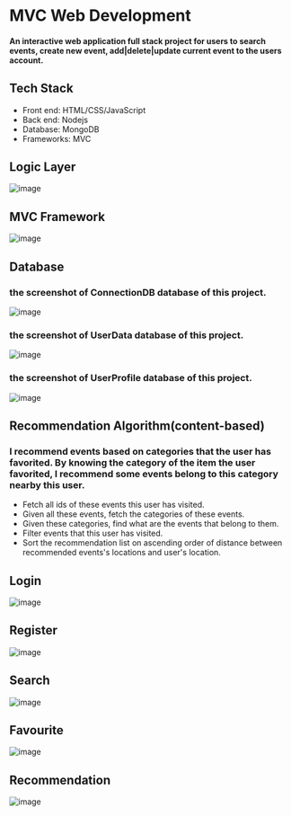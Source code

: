 # MVC Web Development
#### An interactive web application full stack project for users to search events, create new event, add|delete|update current event to the users account.
## Tech Stack
* Front end: HTML/CSS/JavaScript
* Back end: Nodejs
* Database: MongoDB
* Frameworks: MVC 


## Logic Layer
![image](https://github.com/yingwang131/MVCWebDevelopment/blob/master/MVCWebProject/FinalProjectApplication/DemoPic/logic.png)
## MVC Framework
![image](https://github.com/yingwang131/MVCWebDevelopment/blob/master/MVCWebProject/FinalProjectApplication/DemoPic/MVC.png)
## Database
### the screenshot of ConnectionDB database of this project.
![image](https://github.com/yingwang131/MVCWebDevelopment/blob/master/MVCWebProject/Milestone4InsructionCode/Milestone4PicDoc/DataBaseCollectionContent/1ConnectionDB.png)
### the screenshot of UserData database of this project.
![image](https://github.com/yingwang131/MVCWebDevelopment/blob/master/MVCWebProject/Milestone4InsructionCode/Milestone4PicDoc/DataBaseCollectionContent/2UserDB.png)
### the screenshot of UserProfile database of this project.
![image](https://github.com/yingwang131/MVCWebDevelopment/blob/master/MVCWebProject/Milestone4InsructionCode/Milestone4PicDoc/DataBaseCollectionContent/3UserProfileDB.png)
## Recommendation Algorithm(content-based)
### I recommend events based on categories that the user has favorited. By knowing the category of the item the user favorited, I recommend some events belong to this category nearby this user.
* Fetch all ids of these events this user has visited.
* Given all these events, fetch the categories of these events.
* Given these categories, find what are the events that belong to them.
* Filter events that this user has visited.
* Sort the recommendation list on ascending order of distance between recommended events's locations and user's location.
## Login
![image](https://github.com/yingwang131/Event-Recommendation/blob/master/DemoPic/login.png)
## Register
![image](https://github.com/yingwang131/Event-Recommendation/blob/master/DemoPic/register.png)
## Search
![image](https://github.com/yingwang131/Event-Recommendation/blob/master/DemoPic/search.png)
## Favourite
![image](https://github.com/yingwang131/Event-Recommendation/blob/master/DemoPic/fav.png)
## Recommendation
![image](https://github.com/yingwang131/Event-Recommendation/blob/master/DemoPic/recom.png)
